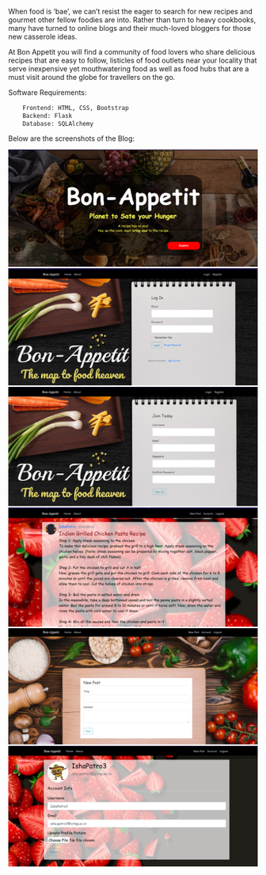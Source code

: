 When food is ‘bae’, we can’t resist the eager to search for new recipes and gourmet other fellow foodies are into. Rather than turn to heavy cookbooks, many have turned to online blogs and their much-loved bloggers for those new casserole ideas.

At Bon Appetit you will find a community of food lovers who share delicious recipes that are easy to follow, listicles of food outlets near your locality that serve inexpensive yet mouthwatering food as well as food hubs that are a must visit around the globe for travellers on the go. 

Software Requirements:

        Frontend: HTML, CSS, Bootstrap
        Backend: Flask
        Database: SQLAlchemy
        

Below are the screenshots of the Blog:

![ScreenShot](https://github.com/IshaPatro/Bon-Appetit/blob/master/Screenshots/Screenshot%20(3).png)
![ScreenShot](https://github.com/IshaPatro/Bon-Appetit/blob/master/Screenshots/Screenshot%20(4).png)
![ScreenShot](https://github.com/IshaPatro/Bon-Appetit/blob/master/Screenshots/Screenshot%20(5).png)
![ScreenShot](https://github.com/IshaPatro/Bon-Appetit/blob/master/Screenshots/Screenshot%20(6).png)
![ScreenShot](https://github.com/IshaPatro/Bon-Appetit/blob/master/Screenshots/Screenshot%20(7).png)
![ScreenShot](https://github.com/IshaPatro/Bon-Appetit/blob/master/Screenshots/Screenshot%20(8).png)
